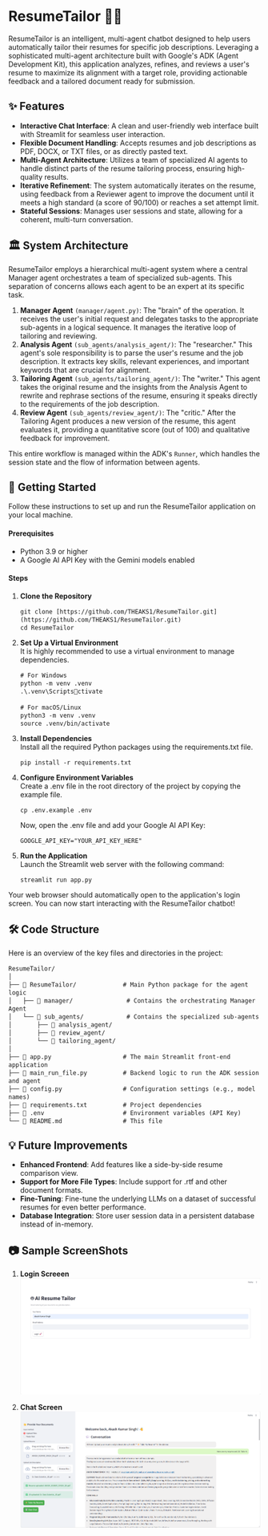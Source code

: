 # ResumeTailor 🤖📄
ResumeTailor is an intelligent, multi-agent chatbot designed to help users automatically tailor their resumes for specific job descriptions. Leveraging a sophisticated multi-agent architecture built with Google's ADK (Agent Development Kit), this application analyzes, refines, and reviews a user's resume to maximize its alignment with a target role, providing actionable feedback and a tailored document ready for submission.

## ✨ Features

- **Interactive Chat Interface**: A clean and user-friendly web interface built with Streamlit for seamless user interaction.
- **Flexible Document Handling**: Accepts resumes and job descriptions as PDF, DOCX, or TXT files, or as directly pasted text.
- **Multi-Agent Architecture**: Utilizes a team of specialized AI agents to handle distinct parts of the resume tailoring process, ensuring high-quality results.
- **Iterative Refinement**: The system automatically iterates on the resume, using feedback from a Reviewer agent to improve the document until it meets a high standard (a score of 90/100) or reaches a set attempt limit.
- **Stateful Sessions**: Manages user sessions and state, allowing for a coherent, multi-turn conversation.


## 🏛️ System Architecture
ResumeTailor employs a hierarchical multi-agent system where a central Manager agent orchestrates a team of specialized sub-agents. This separation of concerns allows each agent to be an expert at its specific task.

1. **Manager Agent** `(manager/agent.py)`: The "brain" of the operation. It receives the user's initial request and delegates tasks to the appropriate sub-agents in a logical sequence. It manages the iterative loop of tailoring and reviewing.
2. **Analysis Agent** `(sub_agents/analysis_agent/)`: The "researcher." This agent's sole responsibility is to parse the user's resume and the job description. It extracts key skills, relevant experiences, and important keywords that are crucial for alignment.
3. **Tailoring Agent** `(sub_agents/tailoring_agent/)`: The "writer." This agent takes the original resume and the insights from the Analysis Agent to rewrite and rephrase sections of the resume, ensuring it speaks directly to the requirements of the job description.
4. **Review Agent** `(sub_agents/review_agent/)`: The "critic." After the Tailoring Agent produces a new version of the resume, this agent evaluates it, providing a quantitative score (out of 100) and qualitative feedback for improvement.

This entire workflow is managed within the ADK's `Runner`, which handles the session state and the flow of information between agents.

## 🚀 Getting Started
Follow these instructions to set up and run the ResumeTailor application on your local machine.

#### Prerequisites
- Python 3.9 or higher
- A Google AI API Key with the Gemini models enabled

#### Steps
1. **Clone the Repository**
    ```
    git clone [https://github.com/THEAKS1/ResumeTailor.git](https://github.com/THEAKS1/ResumeTailor.git)
    cd ResumeTailor
    ```
2. **Set Up a Virtual Environment**\
It is highly recommended to use a virtual environment to manage dependencies.
    ```
    # For Windows
    python -m venv .venv
    .\.venv\Scriptsctivate

    # For macOS/Linux
    python3 -m venv .venv
    source .venv/bin/activate
    ```
3. **Install Dependencies**\
Install all the required Python packages using the requirements.txt file.
    ```
    pip install -r requirements.txt
    ```
4. **Configure Environment Variables**\
Create a .env file in the root directory of the project by copying the example file.
    ```
    cp .env.example .env
    ```
    Now, open the .env file and add your Google AI API Key:
    ```
    GOOGLE_API_KEY="YOUR_API_KEY_HERE"
    ```
5. **Run the Application**\
Launch the Streamlit web server with the following command:
    ```
    streamlit run app.py
    ```
Your web browser should automatically open to the application's login screen. You can now start interacting with the ResumeTailor chatbot!

## 🛠️ Code Structure
Here is an overview of the key files and directories in the project:
```
ResumeTailor/
│
├── 📂 ResumeTailor/             # Main Python package for the agent logic
│   ├── 📂 manager/               # Contains the orchestrating Manager Agent
│   └── 📂 sub_agents/            # Contains the specialized sub-agents
│       ├── 📂 analysis_agent/
│       ├── 📂 review_agent/
│       └── 📂 tailoring_agent/
│
├── 📜 app.py                    # The main Streamlit front-end application
├── 📜 main_run_file.py          # Backend logic to run the ADK session and agent
├── 📜 config.py                 # Configuration settings (e.g., model names)
├── 📜 requirements.txt          # Project dependencies
├── 📜 .env                      # Environment variables (API Key)
└── 📜 README.md                 # This file
```

## 💡 Future Improvements
- **Enhanced Frontend**: Add features like a side-by-side resume comparison view.
- **Support for More File Types**: Include support for .rtf and other document formats.
- **Fine-Tuning**: Fine-tune the underlying LLMs on a dataset of successful resumes for even better performance.
- **Database Integration**: Store user session data in a persistent database instead of in-memory.

## 📷 Sample ScreenShots
1. **Login Screeen**
![alt text](<Login Screen.png>)

2. **Chat Screen**
![alt text](<Chat Screen.png>)